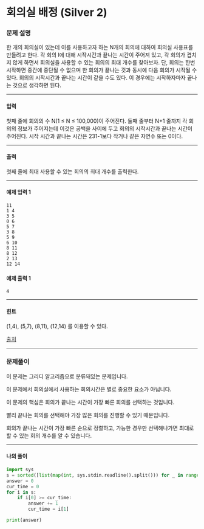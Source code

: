 # 회의실 배정 (Silver 2)

### 문제 설명

한 개의 회의실이 있는데 이를 사용하고자 하는 N개의 회의에 대하여 회의실 사용표를 만들려고 한다. 각 회의 I에 대해 시작시간과 끝나는 시간이 주어져 있고, 각 회의가 겹치지 않게 하면서 회의실을 사용할 수 있는 회의의 최대 개수를 찾아보자. 단, 회의는 한번 시작하면 중간에 중단될 수 없으며 한 회의가 끝나는 것과 동시에 다음 회의가 시작될 수 있다. 회의의 시작시간과 끝나는 시간이 같을 수도 있다. 이 경우에는 시작하자마자 끝나는 것으로 생각하면 된다.

---

#### 입력

첫째 줄에 회의의 수 N(1 ≤ N ≤ 100,000)이 주어진다. 둘째 줄부터 N+1 줄까지 각 회의의 정보가 주어지는데 이것은 공백을 사이에 두고 회의의 시작시간과 끝나는 시간이 주어진다. 시작 시간과 끝나는 시간은 231-1보다 작거나 같은 자연수 또는 0이다.

---

#### 출력

첫째 줄에 최대 사용할 수 있는 회의의 최대 개수를 출력한다.

---
#### 예제 입력 1

~~~
11
1 4
3 5
0 6
5 7
3 8
5 9
6 10
8 11
8 12
2 13
12 14
~~~

#### 예제 출력 1

~~~
4
~~~

---

#### 힌트

(1,4), (5,7), (8,11), (12,14) 를 이용할 수 있다.

[출처](https://www.acmicpc.net/problem/1931)

---

### 문제풀이

이 문제는 그리디 알고리즘으로 분류돼있는 문제입니다.   

이 문제에서 회의실에서 사용하는 회의시간은 별로 중요한 요소가 아닙니다.   

이 문제의 핵심은 회의가 끝나는 시간이 가장 빠른 회의를 선택하는 것입니다.   

빨리 끝나는 회의를 선택해야 가장 많은 회의를 진행할 수 있기 때문입니다.   

회의가 끝나는 시간이 가장 빠른 순으로 정렬하고, 가능한 경우만 선택해나가면 최대로 할 수 있는 회의 개수를 알 수 있습니다.   

---

#### 나의 풀이

~~~python
import sys
s = sorted([list(map(int, sys.stdin.readline().split())) for _ in range(int(input()))], key=lambda x: (x[1], x[0]))
answer = 0
cur_time = 0
for i in s:
    if i[0] >= cur_time:
        answer += 1
        cur_time = i[1]

print(answer)
~~~
